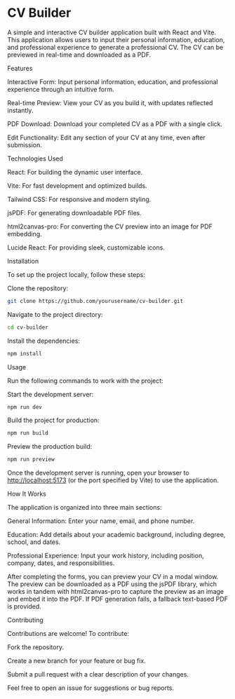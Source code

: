 # CV Builder

A simple and interactive CV builder application built with React and Vite. This application allows users to input their personal information, education, and professional experience to generate a professional CV. The CV can be previewed in real-time and downloaded as a PDF.

Features

Interactive Form: Input personal information, education, and professional experience through an intuitive form.

Real-time Preview: View your CV as you build it, with updates reflected instantly.

PDF Download: Download your completed CV as a PDF with a single click.

Edit Functionality: Edit any section of your CV at any time, even after submission.

Technologies Used

React: For building the dynamic user interface.

Vite: For fast development and optimized builds.

Tailwind CSS: For responsive and modern styling.

jsPDF: For generating downloadable PDF files.

html2canvas-pro: For converting the CV preview into an image for PDF embedding.

Lucide React: For providing sleek, customizable icons.

Installation

To set up the project locally, follow these steps:

Clone the repository:

```bash
git clone https://github.com/yourusername/cv-builder.git
```

Navigate to the project directory:

```bash
cd cv-builder
```

Install the dependencies:

```bash
npm install
```

Usage

Run the following commands to work with the project:

Start the development server:

```bash
npm run dev
```

Build the project for production:

```bash
npm run build
```

Preview the production build:

```bash
npm run preview
```

Once the development server is running, open your browser to <http://localhost:5173> (or the port specified by Vite) to use the application.

How It Works

The application is organized into three main sections:

General Information: Enter your name, email, and phone number.

Education: Add details about your academic background, including degree, school, and dates.

Professional Experience: Input your work history, including position, company, dates, and responsibilities.

After completing the forms, you can preview your CV in a modal window. The preview can be downloaded as a PDF using the jsPDF library, which works in tandem with html2canvas-pro to capture the preview as an image and embed it into the PDF. If PDF generation fails, a fallback text-based PDF is provided.

Contributing

Contributions are welcome! To contribute:

Fork the repository.

Create a new branch for your feature or bug fix.

Submit a pull request with a clear description of your changes.

Feel free to open an issue for suggestions or bug reports.

